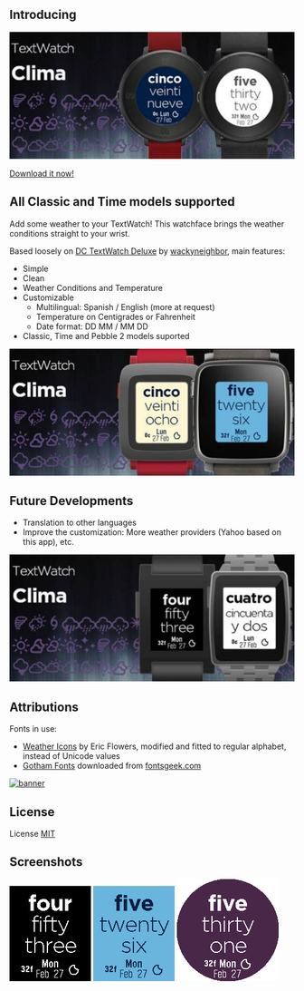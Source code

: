 Introducing
------------


![banner](store/BannerRound.png)


[Download it now!](https://apps.getpebble.com/en_US/application/58a94da90dfc32d35b0002f8)


All Classic and Time models supported
--------------------

Add some weather to your TextWatch! This watchface brings the weather conditions straight to your wrist. 

Based loosely on [DC TextWatch Deluxe](https://github.com/wackyneighbor/DC_Text_Watch_Deluxe) by [wackyneighbor](https://github.com/wackyneighbor), main features:
  * Simple
  * Clean
  * Weather Conditions and Temperature
  * Customizable
    * Multilingual: Spanish / English (more at request)
    * Temperature on Centigrades or Fahrenheit
    * Date format: DD MM / MM DD
  * Classic, Time and Pebble 2 models suported

![banner](store/BannerTime.png)

Future Developments
--------------------

  * Translation to other languages
  * Improve the customization: More weather providers (Yahoo based on this app), etc.

![banner](store/BannerClass.png)

Attributions
--------------------
Fonts in use: 
* [Weather Icons](https://erikflowers.github.io/weather-icons) by Eric Flowers, modified and fitted to regular alphabet, instead of Unicode values
* [Gotham Fonts](http://fontsgeek.com/search?q=gotham) downloaded from [fontsgeek.com](http://fontsgeek.com)

[![banner](https://poweredby.yahoo.com/white.png)](https://www.yahoo.com/?ilc=401)

License
--------
License [MIT](https://github.com/dieghernan/TextWatchES_Weather/blob/master/MIT%20License)

Screenshots
----------
![](store/ScrShClass.gif) ![](store/ScrShTime.gif)  ![](store/ScrShRound.gif) 

